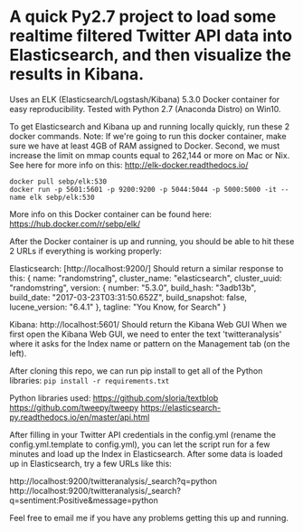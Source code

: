 # A quick Py2.7 project to load some realtime filtered Twitter API data into Elasticsearch, and then visualize the results in Kibana. 
Uses an ELK (Elasticsearch/Logstash/Kibana) 5.3.0 Docker container for easy reproducibility. Tested with Python 2.7 (Anaconda Distro) on Win10.

To get Elasticsearch and Kibana up and running locally quickly, run these 2 docker commands.
Note: If we're going to run this docker container, make sure we have at least 4GB of RAM assigned to Docker. Second, we must increase the limit on mmap counts equal to 262,144 or more on Mac or Nix. See here for more info on this: http://elk-docker.readthedocs.io/
```
docker pull sebp/elk:530
docker run -p 5601:5601 -p 9200:9200 -p 5044:5044 -p 5000:5000 -it --name elk sebp/elk:530
```
More info on this Docker container can be found here: https://hub.docker.com/r/sebp/elk/

After the Docker container is up and running, you should be able to hit these 2 URLs if everything is working properly:

Elasticsearch: [http://localhost:9200/]
Should return a similar response to this:
{
name: "randomstring",
cluster_name: "elasticsearch",
cluster_uuid: "randomstring",
version: {
number: "5.3.0",
build_hash: "3adb13b",
build_date: "2017-03-23T03:31:50.652Z",
build_snapshot: false,
lucene_version: "6.4.1"
},
tagline: "You Know, for Search"
}

Kibana: http://localhost:5601/
Should return the Kibana Web GUI
When we first open the Kibana Web GUI, we need to enter the text 'twitteranalysis' where it asks for the Index name or pattern on the Management tab (on the left).

After cloning this repo, we can run pip install to get all of the Python libraries:
`pip install -r requirements.txt`

Python libraries used:
https://github.com/sloria/textblob
https://github.com/tweepy/tweepy
https://elasticsearch-py.readthedocs.io/en/master/api.html

After filling in your Twitter API credentials in the config.yml (rename the config.yml.template to config.yml), you can let the script run for a few minutes and load up the Index in Elasticsearch. After some data is loaded up in Elasticsearch, try a few URLs like this:

http://localhost:9200/twitteranalysis/_search?q=python
http://localhost:9200/twitteranalysis/_search?q=sentiment:Positive&message=python

Feel free to email me if you have any problems getting this up and running. 
